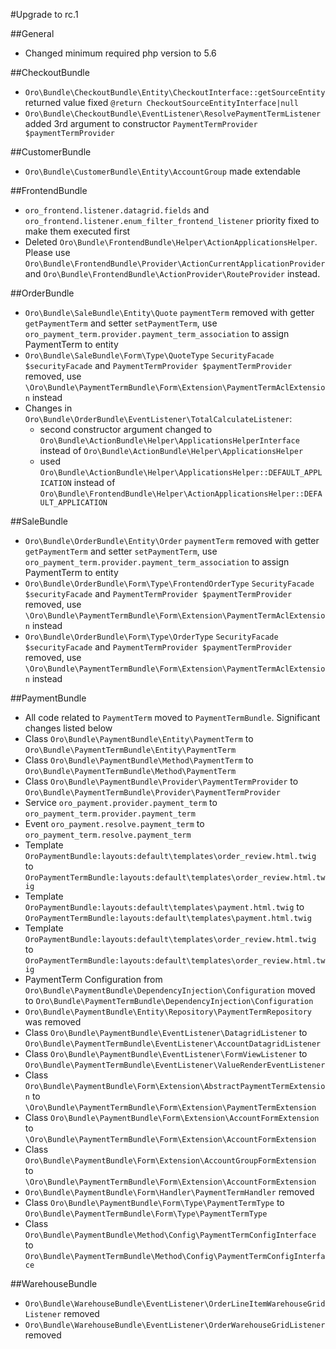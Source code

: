 #Upgrade to rc.1

##General
- Changed minimum required php version to 5.6

##CheckoutBundle
- `Oro\Bundle\CheckoutBundle\Entity\CheckoutInterface::getSourceEntity` returned value fixed `@return CheckoutSourceEntityInterface|null`
- `Oro\Bundle\CheckoutBundle\EventListener\ResolvePaymentTermListener` added 3rd argument to constructor `PaymentTermProvider $paymentTermProvider`

##CustomerBundle
- `Oro\Bundle\CustomerBundle\Entity\AccountGroup` made extendable

##FrontendBundle
- `oro_frontend.listener.datagrid.fields` and `oro_frontend.listener.enum_filter_frontend_listener` priority fixed to make them executed first
- Deleted `Oro\Bundle\FrontendBundle\Helper\ActionApplicationsHelper`.
Please use `Oro\Bundle\FrontendBundle\Provider\ActionCurrentApplicationProvider` and `Oro\Bundle\FrontendBundle\ActionProvider\RouteProvider` instead.

##OrderBundle
- `Oro\Bundle\SaleBundle\Entity\Quote` `paymentTerm` removed with getter `getPaymentTerm` and setter `setPaymentTerm`, use `oro_payment_term.provider.payment_term_association` to assign PaymentTerm to entity
- `Oro\Bundle\SaleBundle\Form\Type\QuoteType` `SecurityFacade $securityFacade` and `PaymentTermProvider $paymentTermProvider` removed, use `\Oro\Bundle\PaymentTermBundle\Form\Extension\PaymentTermAclExtension` instead
- Changes in `Oro\Bundle\OrderBundle\EventListener\TotalCalculateListener`:
    - second constructor argument changed to `Oro\Bundle\ActionBundle\Helper\ApplicationsHelperInterface` instead of `Oro\Bundle\ActionBundle\Helper\ApplicationsHelper`
    - used `Oro\Bundle\ActionBundle\Helper\ApplicationsHelper::DEFAULT_APPLICATION` instead of `Oro\Bundle\FrontendBundle\Helper\ActionApplicationsHelper::DEFAULT_APPLICATION`

##SaleBundle
- `Oro\Bundle\OrderBundle\Entity\Order` `paymentTerm` removed with getter `getPaymentTerm` and setter `setPaymentTerm`, use `oro_payment_term.provider.payment_term_association` to assign PaymentTerm to entity
- `Oro\Bundle\OrderBundle\Form\Type\FrontendOrderType` `SecurityFacade $securityFacade` and `PaymentTermProvider $paymentTermProvider` removed, use `\Oro\Bundle\PaymentTermBundle\Form\Extension\PaymentTermAclExtension` instead
- `Oro\Bundle\OrderBundle\Form\Type\OrderType` `SecurityFacade $securityFacade` and `PaymentTermProvider $paymentTermProvider` removed, use `\Oro\Bundle\PaymentTermBundle\Form\Extension\PaymentTermAclExtension` instead

##PaymentBundle
- All code related to `PaymentTerm` moved to `PaymentTermBundle`. Significant changes listed below
- Class `Oro\Bundle\PaymentBundle\Entity\PaymentTerm` to `Oro\Bundle\PaymentTermBundle\Entity\PaymentTerm`
- Class `Oro\Bundle\PaymentBundle\Method\PaymentTerm` to `Oro\Bundle\PaymentTermBundle\Method\PaymentTerm`
- Class `Oro\Bundle\PaymentBundle\Provider\PaymentTermProvider` to `Oro\Bundle\PaymentTermBundle\Provider\PaymentTermProvider`
- Service `oro_payment.provider.payment_term` to `oro_payment_term.provider.payment_term`
- Event `oro_payment.resolve.payment_term` to `oro_payment_term.resolve.payment_term`
- Template `OroPaymentBundle:layouts:default\templates\order_review.html.twig` to `OroPaymentTermBundle:layouts:default\templates\order_review.html.twig`
- Template `OroPaymentBundle:layouts:default\templates\payment.html.twig` to `OroPaymentTermBundle:layouts:default\templates\payment.html.twig`
- Template `OroPaymentBundle:layouts:default\templates\order_review.html.twig` to `OroPaymentTermBundle:layouts:default\templates\order_review.html.twig`
- PaymentTerm Configuration from `Oro\Bundle\PaymentBundle\DependencyInjection\Configuration` moved to `Oro\Bundle\PaymentTermBundle\DependencyInjection\Configuration`
- `Oro\Bundle\PaymentBundle\Entity\Repository\PaymentTermRepository` was removed
- Class `Oro\Bundle\PaymentBundle\EventListener\DatagridListener` to `Oro\Bundle\PaymentTermBundle\EventListener\AccountDatagridListener`
- Class `Oro\Bundle\PaymentBundle\EventListener\FormViewListener` to `Oro\Bundle\PaymentTermBundle\EventListener\ValueRenderEventListener`
- Class `Oro\Bundle\PaymentBundle\Form\Extension\AbstractPaymentTermExtension` to `\Oro\Bundle\PaymentTermBundle\Form\Extension\PaymentTermExtension`
- Class `Oro\Bundle\PaymentBundle\Form\Extension\AccountFormExtension` to `\Oro\Bundle\PaymentTermBundle\Form\Extension\AccountFormExtension`
- Class `Oro\Bundle\PaymentBundle\Form\Extension\AccountGroupFormExtension` to `\Oro\Bundle\PaymentTermBundle\Form\Extension\AccountFormExtension`
- `Oro\Bundle\PaymentBundle\Form\Handler\PaymentTermHandler` removed
- Class `Oro\Bundle\PaymentBundle\Form\Type\PaymentTermType` to `Oro\Bundle\PaymentTermBundle\Form\Type\PaymentTermType`
- Class `Oro\Bundle\PaymentBundle\Method\Config\PaymentTermConfigInterface` to `Oro\Bundle\PaymentTermBundle\Method\Config\PaymentTermConfigInterface`

##WarehouseBundle
- `Oro\Bundle\WarehouseBundle\EventListener\OrderLineItemWarehouseGridListener` removed
- `Oro\Bundle\WarehouseBundle\EventListener\OrderWarehouseGridListener` removed
